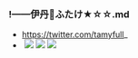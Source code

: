### !——伊丹🍄ふたけ★☆☆.md
- https://twitter.com/tamyfull_
- ![]()
![](https://pbs.twimg.com/media/EElWAfZUUAESZbB?format=jpg&name=4096x4096)
![](https://pbs.twimg.com/media/EElWAfpVUAEBeXh?format=jpg&name=4096x4096)
![](https://pbs.twimg.com/media/EFHytS0UwAIRiek?format=jpg&name=4096x4096)
